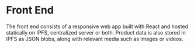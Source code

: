 # Front End

The front end consists of a responsive web app built with React and hosted
statically on IPFS, centralized server or both. Product data is also stored in
IPFS as JSON blobs, along with relevant media such as images or videos.
